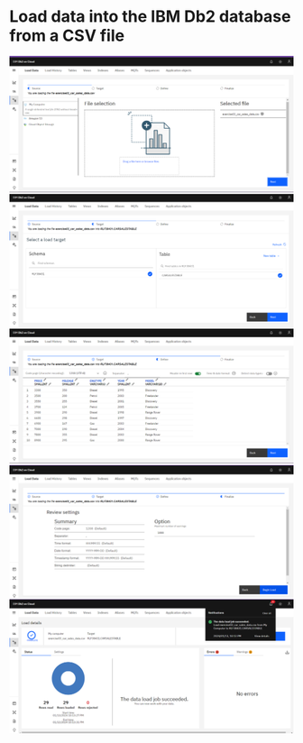# Load data into the IBM Db2 database from a CSV file
![](https://github.com/munna710/DE-DB2/blob/main/IBM-Db2/LD1.png)
![](https://github.com/munna710/DE-DB2/blob/main/IBM-Db2/LD2.png)
![](https://github.com/munna710/DE-DB2/blob/main/IBM-Db2/LD3.png)
![](https://github.com/munna710/DE-DB2/blob/main/IBM-Db2/LD4.png)
![](https://github.com/munna710/DE-DB2/blob/main/IBM-Db2/LD5.png)
